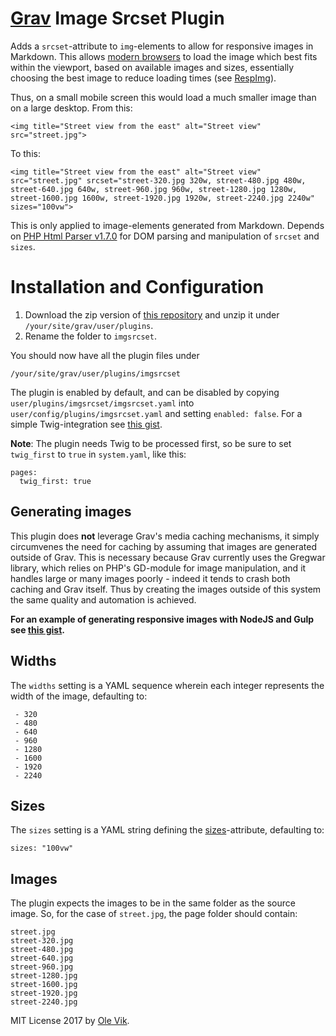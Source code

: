 # [Grav](http://getgrav.org/) Image Srcset Plugin

Adds a `srcset`-attribute to `img`-elements to allow for responsive images in Markdown. This allows [modern browsers](http://caniuse.com/#feat=srcset) to load the image which best fits within the viewport, based on available images and sizes, essentially choosing the best image to reduce loading times (see [RespImg](https://responsiveimages.org/)).

Thus, on a small mobile screen this would load a much smaller image than on a large desktop. From this:

	<img title="Street view from the east" alt="Street view" src="street.jpg">
	
To this:

	<img title="Street view from the east" alt="Street view" src="street.jpg" srcset="street-320.jpg 320w, street-480.jpg 480w, street-640.jpg 640w, street-960.jpg 960w, street-1280.jpg 1280w, street-1600.jpg 1600w, street-1920.jpg 1920w, street-2240.jpg 2240w" sizes="100vw">

This is only applied to image-elements generated from Markdown. Depends on [PHP Html Parser v1.7.0](https://github.com/paquettg/php-html-parser/) for DOM parsing and manipulation of `srcset` and `sizes`.

# Installation and Configuration

1. Download the zip version of [this repository](https://github.com/OleVik/grav-plugin-imgsrcset) and unzip it under `/your/site/grav/user/plugins`.
2. Rename the folder to `imgsrcset`.

You should now have all the plugin files under

    /your/site/grav/user/plugins/imgsrcset

The plugin is enabled by default, and can be disabled by copying `user/plugins/imgsrcset/imgsrcset.yaml` into `user/config/plugins/imgsrcset.yaml` and setting `enabled: false`. For a simple Twig-integration see [this gist](https://gist.github.com/OleVik/a7604215f127763b71bd8b8788d45cfd).

**Note**: The plugin needs Twig to be processed first, so be sure to set `twig_first` to `true` in `system.yaml`, like this:

```
pages:
  twig_first: true
```

## Generating images
This plugin does **not** leverage Grav's media caching mechanisms, it simply circumvenes the need for caching by assuming that images are generated outside of Grav. This is necessary because Grav currently uses the Gregwar library, which relies on PHP's GD-module for image manipulation, and it handles large or many images poorly - indeed it tends to crash both caching and Grav itself. Thus by creating the images outside of this system the same quality and automation is achieved.

**For an example of generating responsive images with NodeJS and Gulp see [this gist](https://gist.github.com/OleVik/f2c8b51a7153743b13607072c27cf8d2).**

## Widths

The `widths` setting is a YAML sequence wherein each integer represents the width of the image, defaulting to:

	 - 320
	 - 480
	 - 640
	 - 960
	 - 1280
	 - 1600
	 - 1920
	 - 2240
	 
## Sizes

The `sizes` setting is a YAML string defining the [sizes](https://html.spec.whatwg.org/multipage/embedded-content.html#attr-img-sizes)-attribute, defaulting to:

	sizes: "100vw"

## Images

The plugin expects the images to be in the same folder as the source image. So, for the case of `street.jpg`, the page folder should contain:

	street.jpg
	street-320.jpg
	street-480.jpg
	street-640.jpg
	street-960.jpg
	street-1280.jpg
	street-1600.jpg
	street-1920.jpg
	street-2240.jpg

MIT License 2017 by [Ole Vik](http://github.com/olevik).
